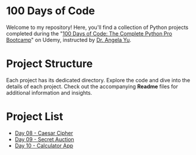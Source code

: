 # 100 Days of Code

Welcome to my repository! Here, you'll find a collection of Python projects completed during the "[100 Days of Code: The Complete Python Pro Bootcamp](https://www.udemy.com/course/100-days-of-code/)" on Udemy, instructed by [Dr. Angela Yu](https://www.udemy.com/course/100-days-of-code/#instructor-1).


# Project Structure

Each project has its dedicated directory. Explore the code and dive into the details of each project. Check out the accompanying **Readme** files for additional information and insights.

# Project List

- [Day 08 - Caesar Cipher](day_8_caesar_cipher)
- [Day 09 - Secret Auction](day_9_secret_auction)
- [Day 10 - Calculator App](day_10_calculator_app)




